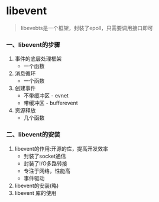 # libevent
>libevebts是一个框架，封装了epoll，只需要调用接口即可

### 一、libevent的步骤
1. 事件的底层处理框架
    * 一个函数
2. 消息循环
   * 一个函数
3. 创建事件
   * 不带缓冲区 - evnet
   * 带缓冲区  - bufferevent
4. 资源释放
    * 几个函数
    
### 二、libevent的安装
  1. libevent的作用:开源的库，提高开发效率
      * 封装了socket通信
      * 封装了I/O多路转接
      * 专注于网络，性能高
      * 事件驱动
   2. libevent的安装(略)
   3. libevent 库的使用
   
  
